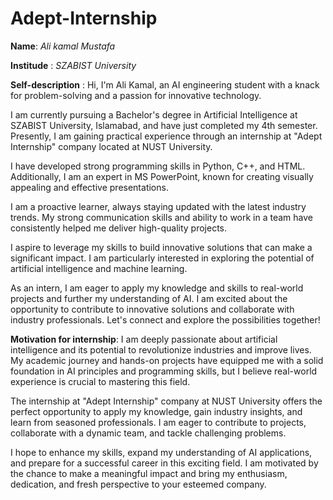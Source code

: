 # Adept-Internship

**Name**: _Ali kamal Mustafa_

**Institude** : _SZABIST University_

**Self-description** :
Hi, I'm Ali Kamal, an AI engineering student with a knack for problem-solving and a passion for innovative technology.

I am currently pursuing a Bachelor's degree in Artificial Intelligence at SZABIST University, Islamabad, and have just completed my 4th semester. Presently, I am gaining practical experience through an internship at "Adept Internship" company located at NUST University.

I have developed strong programming skills in Python, C++, and HTML. Additionally, I am an expert in MS PowerPoint, known for creating visually appealing and effective presentations.

I am a proactive learner, always staying updated with the latest industry trends. My strong communication skills and ability to work in a team have consistently helped me deliver high-quality projects.

I aspire to leverage my skills to build innovative solutions that can make a significant impact. I am particularly interested in exploring the potential of artificial intelligence and machine learning.

As an intern, I am eager to apply my knowledge and skills to real-world projects and further my understanding of AI. I am excited about the opportunity to contribute to innovative solutions and collaborate with industry professionals. Let's connect and explore the possibilities together!

**Motivation for internship**: 
I am deeply passionate about artificial intelligence and its potential to revolutionize industries and improve lives. My academic journey and hands-on projects have equipped me with a solid foundation in AI principles and programming skills, but I believe real-world experience is crucial to mastering this field.

The internship at "Adept Internship" company at NUST University offers the perfect opportunity to apply my knowledge, gain industry insights, and learn from seasoned professionals. I am eager to contribute to projects, collaborate with a dynamic team, and tackle challenging problems.

I hope to enhance my skills, expand my understanding of AI applications, and prepare for a successful career in this exciting field. I am motivated by the chance to make a meaningful impact and bring my enthusiasm, dedication, and fresh perspective to your esteemed company.
